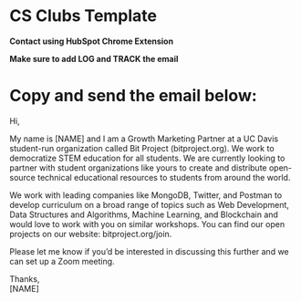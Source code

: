 # CS Clubs Template
**Contact using HubSpot Chrome Extension**

**Make sure to add LOG and TRACK the email**

# Copy and send the email below:

Hi,

My name is [NAME] and I am a Growth Marketing Partner at a UC Davis student-run organization called Bit Project (bitproject.org). We work to democratize STEM education for all students. We are currently looking to partner with student organizations like yours to create and distribute open-source technical educational resources to students from around the world.

We work with leading companies like MongoDB, Twitter, and Postman to develop curriculum on a broad range of topics such as Web Development, Data Structures and Algorithms, Machine Learning, and Blockchain and would love to work with you on similar workshops. You can find our open projects on our website: bitproject.org/join.

Please let me know if you’d be interested in discussing this further and we can set up a Zoom meeting.

Thanks,  
[NAME]

